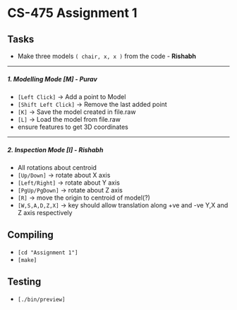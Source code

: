 # CS-475 Assignment 1

## Tasks

- Make three models `( chair, x, x )` from the code - **Rishabh**

***

##### 1. Modelling Mode [M] - **Purav**

- `[Left Click]` -> Add a point to Model
- `[Shift Left Click]` -> Remove the last added point
- `[K]` -> Save the model created in file.raw
- `[L]` -> Load the model from file.raw
- ensure features to get 3D coordinates

---

##### 2. Inspection Mode [I] - **Rishabh**

- All rotations about centroid
- `[Up/Down]` -> rotate about X axis 
- `[Left/Right]` -> rotate about Y axis
- `[PgUp/PgDown]` -> rotate about Z axis
- `[R]` -> move the origin to centroid of model(?)
- `[W,S,A,D,Z,X]` -> key should allow translation along +ve and -ve Y,X and Z axis respectively

## Compiling

- `[cd "Assignment 1"]`
- `[make]`

## Testing

- `[./bin/preview]`
